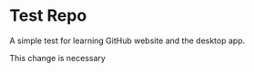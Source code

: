 # Test Repo
A simple test for learning GitHub website and the desktop app.

This change is necessary

